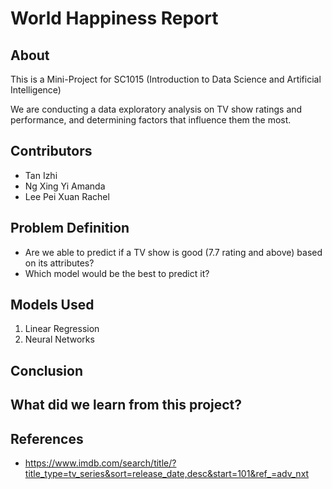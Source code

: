 # World Happiness Report

## About

This is a Mini-Project for SC1015 (Introduction to Data Science and Artificial Intelligence)

We are conducting a data exploratory analysis on TV show ratings and performance, and determining factors that influence them the most.

  
## Contributors

- Tan Izhi
- Ng Xing Yi Amanda
- Lee Pei Xuan Rachel

## Problem Definition

- Are we able to predict if a TV show is good (7.7 rating and above) based on its attributes?
- Which model would be the best to predict it?

## Models Used

1. Linear Regression
2. Neural Networks

## Conclusion


## What did we learn from this project?


## References

- <https://www.imdb.com/search/title/?title_type=tv_series&sort=release_date,desc&start=101&ref_=adv_nxt>
